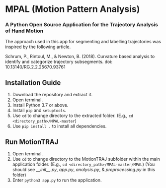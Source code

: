 # MPAL (Motion Pattern Analysis)
### A Python Open Source Application for the Trajectory Analysis of Hand Motion

The approach used in this app for segmenting and labelling trajectories was inspired by the following article.

Schrum, P., Rintoul, M., & Newton, B. (2018). Curvature based analysis to identify and categorize trajectory subsegments. doi: 10.13140/RG.2.2.25670.93761

## Installation Guide
1. Download the repository and extract it.
2. Open terminal.
3. Install Python 3.7 or above.
3. Install `pip` and `setuptools`.
4. Use `cd` to change directory to the extracted folder.
(E.g., `cd <directory_path>/MPAL-master`)
5. Use `pip install .` to install all dependencies.

## Run MotionTRAJ
1. Open terminal.
2. Use `cd` to change directory to the MotionTRAJ subfolder within the main application folder.
(E.g., `cd <directory_path>/MPAL-master/MPAL`) (You should see *\_\_init\_\_.py*, *app.py*, *analysis.py*, & *preprocessing.py* in this folder)
3. Enter `python3 app.py` to run the application.
